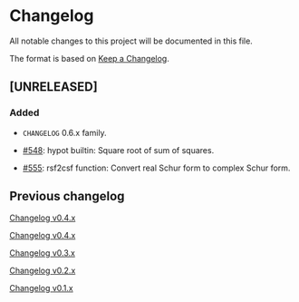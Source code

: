 # Changelog

All notable changes to this project will be documented in this file.

The format is based on [Keep a Changelog](https://keepachangelog.com/en/1.0.0/).

## [UNRELEASED]

### Added

- `CHANGELOG` 0.6.x family.

- [#548](http://github.com/Nelson-numerical-software/nelson/issues/548): hypot builtin: Square root of sum of squares.

- [#555](http://github.com/Nelson-numerical-software/nelson/issues/555): rsf2csf function: Convert real Schur form to complex Schur form.

## Previous changelog

[Changelog v0.4.x](CHANGELOG-0.5.x.md)

[Changelog v0.4.x](CHANGELOG-0.4.x.md)

[Changelog v0.3.x](CHANGELOG-0.3.x.md)

[Changelog v0.2.x](CHANGELOG-0.2.x.md)

[Changelog v0.1.x](CHANGELOG-0.1.x.md)
